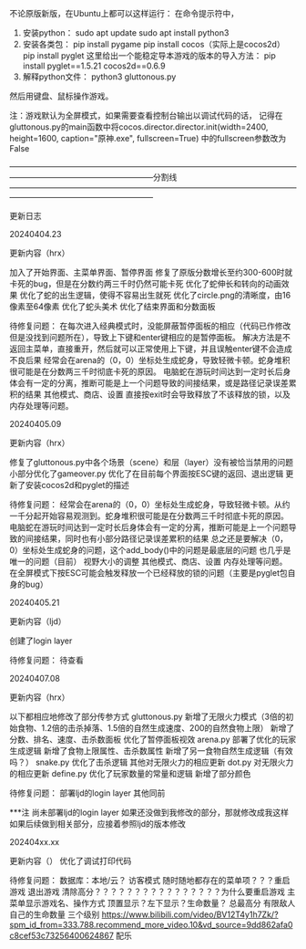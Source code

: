 不论原版新版，在Ubuntu上都可以这样运行：
在命令提示符中，
1. 安装python：
sudo apt update
sudo apt install python3
2. 安装各类包：
pip install pygame
pip install cocos（实际上是cocos2d）
pip install pyglet
这里给出一个能稳定导本游戏的版本的导入方法：
pip install pyglet==1.5.21 cocos2d==0.6.9
3. 解释python文件：
python3 gluttonous.py

然后用键盘、鼠标操作游戏。

注：游戏默认为全屏模式，如果需要查看控制台输出以调试代码的话，
记得在gluttonous.py的main函数中将cocos.director.director.init(width=2400, height=1600, caption="原神.exe", fullscreen=True)
中的fullscreen参数改为False

——————————————————————————————————————————————————————分割线——————————————————————————————————————————————————————

更新日志



20240404.23

更新内容（hrx）

加入了开始界面、主菜单界面、暂停界面
修复了原版分数增长至约300-600时就卡死的bug，但是在分数约两三千时仍然可能卡死
优化了蛇伸长和转向的动画效果
优化了蛇的出生逻辑，使得不容易出生就死
优化了circle.png的清晰度，由16像素至64像素
优化了蛇头美术
优化了结束界面和分数面板

待修复问题：
在每次进入经典模式时，没能屏蔽暂停面板的相应（代码已作修改但是没找到问题所在），导致上下键和enter键相应的是暂停面板。
解决方法是不返回主菜单，直接重开，然后就可以正常使用上下键，并且误触enter键不会造成不良后果
经常会在arena的（0，0）坐标处生成蛇身，导致轻微卡顿。蛇身堆积很可能是在分数两三千时彻底卡死的原因。
电脑蛇在游玩时间达到一定时长后身体会有一定的分离，推断可能是上一个问题导致的间接结果，或是路径记录误差累积的结果
其他模式、商店、设置
直接按exit时会导致释放了不该释放的锁，以及内存处理等问题。



20240405.09

更新内容（hrx）

修复了gluttonous.py中各个场景（scene）和层（layer）没有被恰当禁用的问题
小部分优化了gameover.py
优化了在目前每个界面按ESC键的返回、退出逻辑
更新了安装cocos2d和pyglet的描述

待修复问题：
经常会在arena的（0，0）坐标处生成蛇身，导致轻微卡顿。从约一千分起开始容易观测到。蛇身堆积很可能是在分数两三千时彻底卡死的原因。
电脑蛇在游玩时间达到一定时长后身体会有一定的分离，推断可能是上一个问题导致的间接结果，同时也有小部分路径记录误差累积的结果
总之还是要解决（0，0）坐标处生成蛇身的问题，这个add_body()中的问题是最底层的问题
也几乎是唯一的问题（目前）
视野大小的调整
其他模式、商店、设置
内存处理等问题。
在全屏模式下按ESC可能会触发释放一个已经释放的锁的问题（主要是pyglet包自身的bug）

20240405.21

更新内容（ljd）

创建了login layer

待修复问题：
待查看

20240407.08

更新内容（hrx）

以下都相应地修改了部分传参方式
gluttonous.py
新增了无限火力模式（3倍的初始食物、1.2倍的击杀掉落、1.5倍的自然生成速度、200的自然食物上限）
新增了分数、排名、速度、击杀数面板
优化了暂停面板视效
arena.py
部署了优化的玩家生成逻辑
新增了食物上限属性、击杀数属性
新增了另一食物自然生成逻辑（有效吗？）
snake.py
优化了击杀逻辑
其他对无限火力的相应更新
dot.py
对无限火力的相应更新
define.py
优化了玩家数量的常量和逻辑
新增了部分颜色

待修复问题：
部署ljd的login layer
其他同前

***注
尚未部署ljd的login layer
如果还没做到我修改的部分，那就修改成我这样
如果后续做到相关部分，应接着参照ljd的版本修改

202404xx.xx

更新内容（）
优化了调试打印代码

待修复问题：
数据库：本地/云？
访客模式
随时随地都存在的菜单项？？？重启游戏 退出游戏 清除高分？？？？？？？？？？？？？？？？为什么要重启游戏
主菜单显示游戏名、操作方式
顶置显示？左下显示？生命数量？
总最高分
有限敌人
自己的生命数量
三个级别
https://www.bilibili.com/video/BV12T4y1h7Zk/?spm_id_from=333.788.recommend_more_video.10&vd_source=9dd862afa0c8cef53c73256400624867
配乐